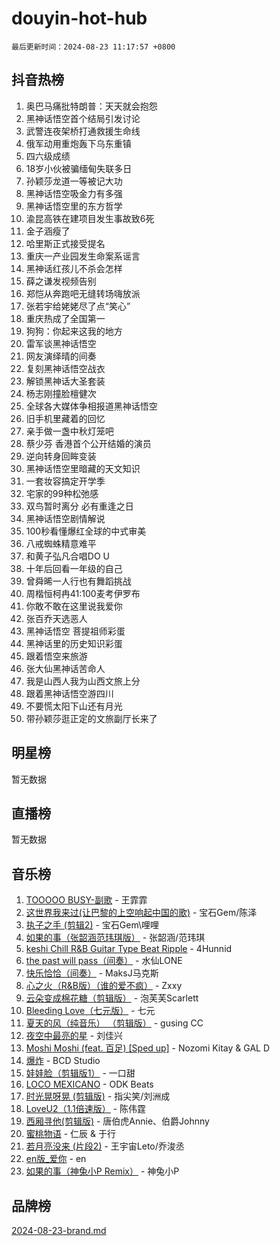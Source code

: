 # douyin-hot-hub

`最后更新时间：2024-08-23 11:17:57 +0800`

## 抖音热榜

1. 奥巴马痛批特朗普：天天就会抱怨
1. 黑神话悟空首个结局引发讨论
1. 武警连夜架桥打通救援生命线
1. 俄军动用重炮轰下乌东重镇
1. 四六级成绩
1. 18岁小伙被骗缅甸失联多日
1. 孙颖莎龙道一等被记大功
1. 黑神话悟空吸金力有多强
1. 黑神话悟空里的东方哲学
1. 渝昆高铁在建项目发生事故致6死
1. 金子涵瘦了
1. 哈里斯正式接受提名
1. 重庆一产业园发生命案系谣言
1. 黑神话红孩儿不杀会怎样
1. 薛之谦发视频告别
1. 郑恺从奔跑吧无缝转场嗨放派
1. 张若宇给姥姥尽了点“笑心”
1. 重庆热成了全国第一
1. 狗狗：你起来这我的地方
1. 雷军谈黑神话悟空
1. 网友演绎晴的间奏
1. 复刻黑神话悟空战衣
1. 解锁黑神话大圣套装
1. 杨志刚撞脸檀健次
1. 全球各大媒体争相报道黑神话悟空
1. 旧手机里藏着的回忆
1. 亲手做一盏中秋灯笼吧
1. 蔡少芬 香港首个公开结婚的演员
1. 逆向转身回眸变装
1. 黑神话悟空里暗藏的天文知识
1. 一套妆容搞定开学季
1. 宅家的99种松弛感
1. 双鸟暂时离分 必有重逢之日
1. 黑神话悟空剧情解说
1. 100秒看懂爆红全球的中式审美
1. 八戒蜘蛛精意难平
1. 和黄子弘凡合唱DO U
1. 十年后回看一年级的自己
1. 曾舜晞一人行也有舞蹈挑战
1. 周楷恒柯冉41:100麦考伊罗布
1. 你敢不敢在这里说我爱你
1. 张百乔天选恶人
1. 黑神话悟空 菩提祖师彩蛋
1. 黑神话里的历史知识彩蛋
1. 跟着悟空来旅游
1. 张大仙黑神话苦命人
1. 我是山西人我为山西文旅上分
1. 跟着黑神话悟空游四川
1. 不要慌太阳下山还有月光
1. 带孙颖莎逛正定的文旅副厅长来了

## 明星榜

暂无数据

## 直播榜

暂无数据

## 音乐榜

1. [TOOOOO BUSY-副歌](https://sf5-hl-cdn-tos.douyinstatic.com/obj/tos-cn-ve-2774/o0fmjGZetNDjSM5EimFs2QlzBg30YgByJMRQrC) - 王霏霏
1. [这世界我来过(让巴黎的上空响起中国的歌)](https://sf5-hl-cdn-tos.douyinstatic.com/obj/tos-cn-ve-2774/o4wXzBftoUMHKWsiWRwtI9iiGWnO8zjCBxAaAb) - 宝石Gem/陈泽
1. [执子之手 (剪辑2)](https://sf5-hl-cdn-tos.douyinstatic.com/obj/tos-cn-ve-2774/oUoZLQjCc31XzqsBnBQUNgeKtYPBcgbFDwtfcu) - 宝石Gem\哩哩
1. [如果的事（张韶涵范玮琪版）](https://sf5-hl-cdn-tos.douyinstatic.com/obj/tos-cn-ve-2774/owI7MDDyzHddFIDNOFiTf8qYP1fafEiAgmjsCv) - 张韶涵/范玮琪
1. [keshi Chill R&B Guitar Type Beat Ripple](https://sf5-hl-cdn-tos.douyinstatic.com/obj/tos-cn-ve-2774/okQIfmitAB3HpgZQo0YCEFEACcDhQngn0fkFIC) - 4Hunnid
1. [the past will pass（间奏）](https://sf5-hl-cdn-tos.douyinstatic.com/obj/tos-cn-ve-2774/oYi1aFWqIjwzlvAuryrQIMAFSoPpJyicp6BiZ) - 水仙LONE
1. [快乐恰恰（间奏）](https://sf5-hl-cdn-tos.douyinstatic.com/obj/tos-cn-ve-2774/oMesum3HvWQXJxuMFeVYzf54o2QzH5aEBPOCAn) - MaksJ马克斯
1. [心之火（R&B版）（谁的爱不疯）](https://sf5-hl-cdn-tos.douyinstatic.com/obj/tos-cn-ve-2774/okemkEDaIBBE3OosftCgMxlFkLQZRw37t36ZQv) - Zxxy
1. [云朵变成棉花糖（剪辑版）](https://sf6-cdn-tos.douyinstatic.com/obj/tos-cn-ve-2774/o8LC84GQLALFfXeyJmh8KE61byVQYMMeAZLfEI) - 泡芙芙Scarlett
1. [Bleeding Love（七元版）](https://sf5-hl-cdn-tos.douyinstatic.com/obj/tos-cn-ve-2774/oEgC9eZFHQ1MfSRnrfkzFp8AayDWqAQMABBgUs) - 七元
1. [夏天的风（纯音乐） （剪辑版）](https://sf5-hl-cdn-tos.douyinstatic.com/obj/tos-cn-ve-2774/oUzLjBZZFQAoNRmGokEeD5zfQCObp6UeFAnTa6) - gusing CC
1. [夜空中最亮的星](https://sf3-cdn-tos.douyinstatic.com/obj/tos-cn-ve-2774/o4IfgGwqqnFeXEMGaS8JBzJAdayAaCeoxqbjCD) - 刘佳兴
1. [Moshi Moshi (feat. 百足) [Sped up]](https://sf3-cdn-tos.douyinstatic.com/obj/tos-cn-ve-2774/ocCPFQcXJLeroaIdQLIGAoeeYM3OAUYGDguHXz) - Nozomi Kitay & GAL D
1. [爆炸](https://sf3-cdn-tos.douyinstatic.com/obj/tos-cn-ve-2774/4abeb6e3794342cf9e7ce20282badd15) - BCD Studio
1. [娃娃脸（剪辑版1）](https://sf5-hl-cdn-tos.douyinstatic.com/obj/tos-cn-ve-2774/oIimSCgQoNUePTAZ1Ba7TeADY4KetGYsVFeaaB) - 一口甜
1. [LOCO MEXICANO](https://sf5-hl-cdn-tos.douyinstatic.com/obj/tos-cn-ve-2774/owxVoxJorA4ILBfsMAjU6t7O1xW9w0tS7EYzh6) - ODK Beats
1. [时光晃呀晃 (剪辑版)](https://sf3-cdn-tos.douyinstatic.com/obj/tos-cn-ve-2774/o8ACeQem3gwI1x3GIYGAfKG0LJebKFRJDwRwyW) - 指尖笑/刘洲成
1. [LoveU2（1.1倍速版）](https://sf5-hl-cdn-tos.douyinstatic.com/obj/tos-cn-ve-2774/oQMeDffLaEmgMwgCOEMAFCI6INzoFPgWdD0rsa) - 陈伟霆
1. [西厢寻他(剪辑版)](https://sf5-hl-cdn-tos.douyinstatic.com/obj/tos-cn-ve-2774/oUsAVfAQKlRNxEv5qxvIB8o5qmIWUcXbzJKJhw) - 唐伯虎Annie、伯爵Johnny
1. [蜜桃物语](https://sf3-cdn-tos.douyinstatic.com/obj/tos-cn-ve-2774/oIhOSCZtIACtYU4XQkngiW9kCBfVD1Fz9IYeqL) - 仁辰 & 于行
1. [若月亮没来 (片段2)](https://sf3-cdn-tos.douyinstatic.com/obj/tos-cn-ve-2774/ocQavLLjkCOeDxGyYeIMGgNAIwJ0QXE1Ve3Fzv) - 王宇宙Leto/乔浚丞
1. [en版_爱你](https://sf3-cdn-tos.douyinstatic.com/obj/tos-cn-ve-2774/oEDn5OQWGwJcMoiXFPLTgUzBICetMfDgIfAjaa) - en
1. [如果的事（神兔小P Remix）](https://sf5-hl-cdn-tos.douyinstatic.com/obj/tos-cn-ve-2774/okHtAffz3g4ZB0BMQn9iC9BC6AciI3xCmgQTqt) - 神兔小P

## 品牌榜

[2024-08-23-brand.md](2024-08-23-brand.md)
